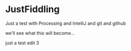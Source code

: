 # JustFiddling
Just a test with Processing and IntelliJ and git and github

we'll see what this will become...

just a test edit 3
